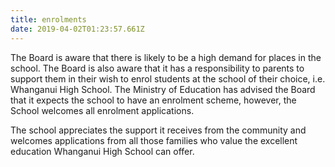 ```yaml
---
title: enrolments
date: 2019-04-02T01:23:57.661Z
---
```

The Board is aware that there is likely to be a high demand for places in the school. The Board is also aware that it has a responsibility to parents to support them in their wish to enrol students at the school of their choice, i.e. Whanganui High School. The Ministry of Education has advised the Board that it expects the school to have an enrolment scheme, however, the School welcomes all enrolment applications.



The school appreciates the support it receives from the community and welcomes applications from all those families who value the excellent education Whanganui High School can offer.
